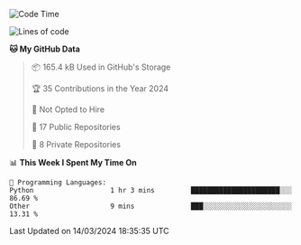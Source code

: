 <!--START_SECTION:waka-->
![Code Time](http://img.shields.io/badge/Code%20Time-866%20hrs%203%20mins-blue)

![Lines of code](https://img.shields.io/badge/From%20Hello%20World%20I%27ve%20Written-206.2%20thousand%20lines%20of%20code-blue)

**🐱 My GitHub Data** 

> 📦 165.4 kB Used in GitHub's Storage 
 > 
> 🏆 35 Contributions in the Year 2024
 > 
> 🚫 Not Opted to Hire
 > 
> 📜 17 Public Repositories 
 > 
> 🔑 8 Private Repositories 
 > 
📊 **This Week I Spent My Time On** 

```text
💬 Programming Languages: 
Python                   1 hr 3 mins         ██████████████████████░░░   86.69 % 
Other                    9 mins              ███░░░░░░░░░░░░░░░░░░░░░░   13.31 % 
```


 Last Updated on 14/03/2024 18:35:35 UTC
<!--END_SECTION:waka-->
